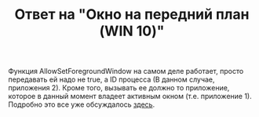 ﻿---
title: "Ответ на \"Окно на передний план (WIN 10)\""
se.owner.user_id: 240512
se.owner.display_name: "MSDN.WhiteKnight"
se.owner.link: "https://ru.stackoverflow.com/users/240512/msdn-whiteknight"
se.answer_id: 927611
se.question_id: 625790
se.post_type: answer
se.is_accepted: False
---
<p>Функция AllowSetForegroundWindow на самом деле работает, просто передавать ей надо не true, а ID процесса (В данном случае, приложения 2). Кроме того, вызывать ее должно то приложение, которое в данный момент владеет активным окном (т.е. приложение 1). Подробно это все уже обсуждалось <a href="https://ru.stackoverflow.com/questions/831776/c-winforms-single-instance-%D0%B8-%D0%B0%D0%BA%D1%82%D0%B8%D0%B2%D0%B0%D1%86%D0%B8%D1%8F-%D0%BE%D0%BA%D0%BD%D0%B0-%D0%BF%D1%80%D0%B8-%D0%BF%D0%BE%D0%B2%D1%82%D0%BE%D1%80%D0%BD%D0%BE%D0%BC-%D0%B7%D0%B0%D0%BF%D1%83%D1%81%D0%BA%D0%B5">здесь</a>.  </p>
